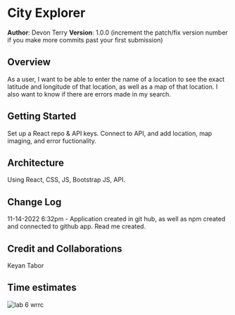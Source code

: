 # City Explorer

**Author**: Devon Terry
**Version**: 1.0.0 (increment the patch/fix version number if you make more commits past your first submission)

## Overview

As a user, I want to be able to enter the name of a location to see the exact latitude and longitude of that location, as well as a map of that location. I also want to know if there are errors made in my search.

## Getting Started

Set up a React repo & API keys. Connect to API, and add location, map imaging, and error fuctionality.

## Architecture

Using React, CSS, JS, Bootstrap JS, API.

## Change Log

11-14-2022 6:32pm - Application created in git hub, as well as npm created and connected to github app. Read me created.

<!-- 01-01-2001 4:59pm - Application now has a fully-functional express server, with a GET route for the location resource. -->

## Credit and Collaborations

Keyan Tabor
<!-- Give credit (and a link) to other people or resources that helped you build this application. -->

## Time estimates

<!--Name of feature:
Estimate of time needed to complete:
Start time:
Finish time
-->

![lab 6 wrrc](https://user-images.githubusercontent.com/114770792/202059146-fec6ecbb-8585-4025-ad30-28beafa57001.jpg)


